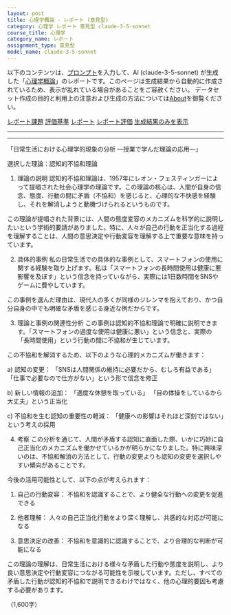 ```yaml
---
layout: post
title: 心理学概論 - レポート (意見型)
category: 心理学 レポート 意見型 claude-3-5-sonnet
course_title: 心理学
category_name: レポート
assignment_type: 意見型
model_name: claude-3-5-sonnet
---
```


以下のコンテンツは、[プロンプト](https://github.com/takedatoshiyuki/synthetic_assignments/tree/main/generated/心理学/claude-3-5-sonnet/prompt_レポート-意見型.md)を入力して、AI (claude-3-5-sonnet) が生成した「[心理学概論](/contents/心理学/)」のレポートです。このページは生成結果から自動的に作成されているため、表示が乱れている場合があることをご容赦ください。
データセット作成の目的と利用上の注意および生成の方法については[About](/About)を御覧ください。

[レポート課題](../レポート課題-意見型)
[評価基準](../評価基準-意見型)
[レポート](../レポート-意見型)
[レポート評価](../レポート評価-意見型)
[生成結果のみを表示](https://github.com/takedatoshiyuki/synthetic_assignments/tree/main/generated/心理学/claude-3-5-sonnet/レポート-意見型.md)
  

***
***
  
「日常生活における心理学的現象の分析 ―授業で学んだ理論の応用―」

選択した理論：認知的不協和理論

1. 理論の説明
認知的不協和理論は、1957年にレオン・フェスティンガーによって提唱された社会心理学の理論です。この理論の核心は、人間が自身の信念、態度、行動の間に矛盾（不協和）を感じると、心理的な不快感を経験し、それを解消しようと動機づけられるというものです。

この理論が提唱された背景には、人間の態度変容のメカニズムを科学的に説明したいという学術的要請がありました。特に、人々が自己の行動を正当化する過程を理解することは、人間の意思決定や行動変容を理解する上で重要な意味を持っています。

2. 具体的事例
私の日常生活での具体的な事例として、スマートフォンの使用に関する経験を取り上げます。私は「スマートフォンの長時間使用は健康に悪影響を及ぼす」という信念を持っていながら、実際には1日数時間をSNSやゲームに費やしています。

この事例を選んだ理由は、現代人の多くが同様のジレンマを抱えており、かつ自分自身の中でも明確な矛盾を感じる身近な例だからです。

3. 理論と事例の関連性分析
この事例は認知的不協和理論で明確に説明できます。「スマートフォンの過度な使用は健康に悪い」という信念と、実際の「長時間使用」という行動の間に不協和が生じています。

この不協和を解消するため、以下のような心理的メカニズムが働きます：

a) 認知の変更：
「SNSは人間関係の維持に必要だから、むしろ有益である」
「仕事で必要なので仕方がない」という形で信念を修正

b) 新しい情報の追加：
「適度な休憩を取っている」
「目の体操をしているから大丈夫」という正当化

c) 不協和を生む認知の重要性の軽減：
「健康への影響はそれほど深刻ではない」という考えの採用

4. 考察
この分析を通じて、人間が矛盾する認知に直面した際、いかに巧妙に自己正当化のメカニズムを働かせているかが明らかになりました。特に興味深いのは、不協和解消の方法として、行動の変更よりも認知の変更を選択しやすい傾向があることです。

今後の活用可能性として、以下の点が考えられます：

1) 自己の行動変容：
不協和を認識することで、より健全な行動への変更を促進できる

2) 他者理解：
人々の自己正当化行動をより深く理解し、共感的な対応が可能になる

3) 意思決定の改善：
不協和を意識的に認識することで、より合理的な判断が可能になる

この理論の理解は、日常生活における様々な矛盾した行動や態度を説明し、より良い意思決定や行動変容につながる可能性を示唆しています。ただし、すべての矛盾した行動が認知的不協和で説明できるわけではなく、他の心理的要因も考慮する必要があります。

（1,600字）
